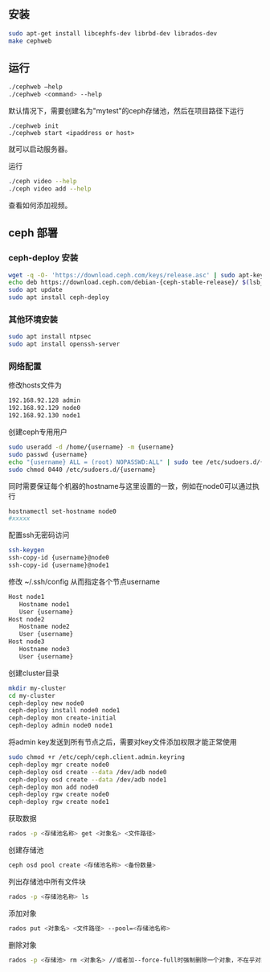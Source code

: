 ## 安装
```bash
sudo apt-get install libcephfs-dev librbd-dev librados-dev
make cephweb
```
## 运行
```bash
./cephweb –help
./cephweb <command> --help
```
默认情况下，需要创建名为"mytest"的ceph存储池，然后在项目路径下运行
```
./cephweb init
./cephweb start <ipaddress or host>
```
就可以启动服务器。

运行
```bash
./ceph video --help
./ceph video add --help
```
查看如何添加视频。

## ceph 部署
### ceph-deploy 安装
```bash
wget -q -O- 'https://download.ceph.com/keys/release.asc' | sudo apt-key add -
echo deb https://download.ceph.com/debian-{ceph-stable-release}/ $(lsb_release -sc) main | sudo tee /etc/apt/sources.list.d/ceph.list
sudo apt update
sudo apt install ceph-deploy
```
### 其他环境安装
```bash
sudo apt install ntpsec
sudo apt install openssh-server
```
### 网络配置
修改hosts文件为
```bash
192.168.92.128 admin
192.168.92.129 node0
192.168.92.130 node1
```
创建ceph专用用户
```bash
sudo useradd -d /home/{username} -m {username}
sudo passwd {username}
echo "{username} ALL = (root) NOPASSWD:ALL" | sudo tee /etc/sudoers.d/{username}
sudo chmod 0440 /etc/sudoers.d/{username}
```
同时需要保证每个机器的hostname与这里设置的一致，例如在node0可以通过执行
```bash
hostnamectl set-hostname node0
#xxxxx
```
配置ssh无密码访问
```bash
ssh-keygen
ssh-copy-id {username}@node0
ssh-copy-id {username}@node1
```
修改 ~/.ssh/config 从而指定各个节点username
```bash
Host node1
   Hostname node1
   User {username}
Host node2
   Hostname node2
   User {username}
Host node3
   Hostname node3
   User {username}
```
创建cluster目录
```bash
mkdir my-cluster
cd my-cluster
ceph-deploy new node0
ceph-deploy install node0 node1
ceph-deploy mon create-initial
ceph-deploy admin node0 node1
```

将admin key发送到所有节点之后，需要对key文件添加权限才能正常使用
```bash
sudo chmod +r /etc/ceph/ceph.client.admin.keyring
ceph-deploy mgr create node0
ceph-deploy osd create --data /dev/adb node0
ceph-deploy osd create --data /dev/adb node1
ceph-deploy mon add node0
ceph-deploy rgw create node0
ceph-deploy rgw create node1
```

获取数据
```bash
rados -p <存储池名称> get <对象名> <文件路径>
```
创建存储池
```bash
ceph osd pool create <存储池名称> <备份数量>
```
列出存储池中所有文件块
```bash
rados -p <存储池名称> ls
```
添加对象
```bash
rados put <对象名> <文件路径> --pool=<存储池名称>
```

删除对象
```bash
rados -p <存储池> rm <对象名> //或者加--force-full时强制删除一个对象，不在乎对象此时状态
```